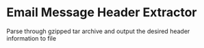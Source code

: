 # Email Message Header Extractor

Parse through gzipped tar archive and output the desired header information to file
